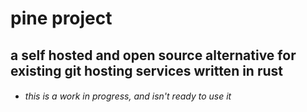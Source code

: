 # pine project

## a self hosted and open source alternative for existing git hosting services written in rust

- ###### this is a work in progress, and isn't ready to use it



<!--
[//]: <> # temporal space for requisites
[//]: <> 
[//]: <> the user deploy the server with a default user
[//]: <> 
[//]: <> the record represents list of all repositories allocated in the program instace
[//]: <> the filesystem persistence and database are independent phisycal components (are distributed)
[//]: <> 
[//]: <> the backend is connect to database and filesystem tought enviroment variables that define and identify the resources of app
[//]: <> 
[//]: <> the server mount the remote filesystem at start
[//]: <> 
[//]: <> 
[//]: <> the auth module generate sessions of 1 hour for new users and 12 hours sessions for login users
[//]: <> 
[//]: <> 
[//]: <> 
[//]: <> # How to deploy
[//]: <> 
[//]: <> ```sh
[//]: <> cd /path/of/project
[//]: <> cargo build --target release 
[//]: <> ```
[//]: <> 
[//]: <> ## Run Options
[//]: <> 
[//]: <> - ** Migrations
[//]: <> 	--None
[//]: <> 		not runs database migrations
[//]: <> 	--Drop
[//]: <> 		drop cascade current database schema and then run default script
[//]: <> 	--Default
[//]: <> 		run migrations, default script
[//]: <> 	--Custom
[//]: <> 		run custom script with path
[//]: <> 
[//]: <> - ** Example-data
[//]: <> 	--example-data
[//]: <> 		true or false default false
[//]: <> 
[//]: <> - ** Enviroment Vars File
[//]: <> 	--ENVIRONMENT=
[//]: <> 	--HOST=
[//]: <> 	--PORT=
[//]: <> 	--PSQL_HOST=
[//]: <> 	--PSQL_PORT=
[//]: <> 	--PSQL_USER=
[//]: <> 	--PSQL_PASSWORD=
[//]: <> 	--PSQL_DEFAULT_SCHEMA=
[//]: <> 	--PSQL_DEFAULT_DATABASE=
[//]: <> 	--GIT_ROOT_DIR=
[//]: <> 	--CLIENT_PATH=
[//]: <> 	--SECRET_KEY=
[//]: <> 	--LOGS_DIR=
[//]: <> 
[//]: <> 
[//]: <> * full start command example
[//]: <> ```sh
[//]: <> cd /path/of/binary/output
[//]: <> ./server  --migrations drop  --example-data true --environment test --vars ~/some/path/.somefile.env &
[//]: <> ```
[//]: <> 
[//]: <> ```sh
[//]: <> cd /path/of/binary/output
[//]: <> ./server &
[//]: <> ```

[//]: <> data example
[//]: <> default user user
[//]: <> default password password
[//]: <> default email user@user.com
-->



